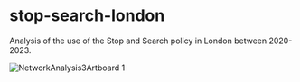# stop-search-london
Analysis of the use of the Stop and Search policy in London between 2020-2023. 

![NetworkAnalysis3Artboard 1](https://github.com/callumscoby/stop-search-london/assets/98709121/322060be-5277-4931-8262-60161707c4d4)
